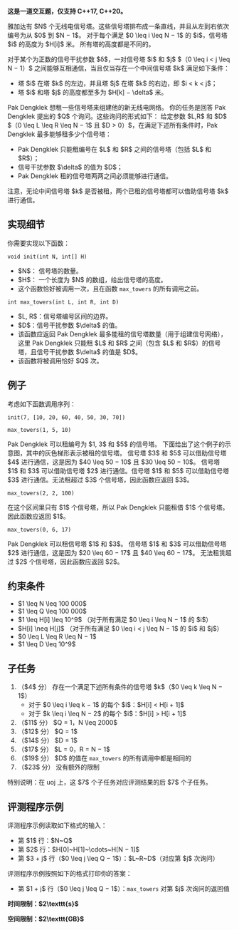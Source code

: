 <p><strong>这是一道交互题，仅支持 C++17, C++20。</strong></p>
<p>雅加达有 $N$ 个⽆线电信号塔。这些信号塔排布成⼀条直线，并且从左到右依次编号为从 $0$ 到 $N − 1$。 对于每个满足 $0 \leq i \leq N − 1$ 的 $i$，信号塔 $i$ 的⾼度为 $H[i]$ ⽶。 所有塔的⾼度都是不同的。</p>
<p>对于某个为正数的信号⼲扰参数 $δ$，⼀对信号塔 $i$ 和 $j$ $（0 \leq i &lt; j \leq N − 1）$ 之间能够互相通信，当且仅当存在⼀个中间信号塔 $k$ 满足如下条件：</p>
<ul>
<li>塔 $i$ 在塔 $k$ 的左边，并且塔 $j$ 在塔 $k$ 的右边，即 $i &lt; k &lt; j$；</li>
<li>塔 $i$ 和塔 $j$ 的⾼度都⾄多为 $H[k] − \delta$ ⽶。</li>
</ul>
<p>Pak Dengklek 想租⼀些信号塔来组建他的新⽆线电⽹络。 你的任务是回答 Pak Dengklek 提出的 $Q$ 个询问。这些询问的形式如下： 给定参数 $L,R$ 和 $D$ $（0 \leq L \leq R \leq N − 1$ 且 $D &gt; 0）$，在满足下述所有条件时，Pak Dengklek 最多能够租多少个信号塔：</p>
<ul>
<li>Pak Dengklek 只能租编号在 $L$ 和 $R$ 之间的信号塔（包括 $L$ 和 $R$）；</li>
<li>信号⼲扰参数 $\delta$ 的值为 $D$；</li>
<li>Pak Dengklek 租的信号塔两两之间必须能够进⾏通信。</li>
</ul>
<p>注意，⽆论中间信号塔 $k$ 是否被租，两个已租的信号塔都可以借助信号塔 $k$ 进⾏通信。</p>
<h2>实现细节</h2>
<p>你需要实现以下函数：</p>
<pre><code class="sh_cpp">void init(int N, int[] H)</code></pre>
<ul>
<li>$N$： 信号塔的数量。</li>
<li>$H$： ⼀个⻓度为 $N$ 的数组，给出信号塔的⾼度。</li>
<li>这个函数恰好被调⽤⼀次，且在函数 <code>max_towers</code> 的所有调⽤之前。</li>
</ul>
<pre><code class="sh_cpp">int max_towers(int L, int R, int D)</code></pre>
<ul>
<li>$L, R$：信号塔编号区间的边界。</li>
<li>$D$：信号⼲扰参数 $\delta$ 的值。</li>
<li>该函数应返回 Pak Dengklek 最多能租的信号塔数量（⽤于组建信号⽹络），这⾥ Pak
Dengklek 只能租 $L$ 和 $R$ 之间（包含 $L$ 和 $R$）的信号塔，且信号⼲扰参数 $\delta$ 的值是 $D$。</li>
<li>该函数将被调⽤恰好 $Q$ 次。</li>
</ul>
<h2>例子</h2>
<p>考虑如下函数调⽤序列：</p>
<pre><code class="sh_cpp">init(7, [10, 20, 60, 40, 50, 30, 70])</code></pre>
<pre><code class="sh_cpp">max_towers(1, 5, 10)</code></pre>
<p>Pak Dengklek 可以租编号为 $1, 3$ 和 $5$ 的信号塔。 下⾯给出了这个例子的示意图，其中的灰色梯形表示被租的信号塔。
信号塔 $3$ 和 $5$ 可以借助信号塔 $4$ 进行通信，这是因为 $40 \leq 50 − 10$ 且 $30 \leq 50 − 10$。 信号塔 $1$ 和 $3$ 可以借助信号塔 $2$ 进行通信。信号塔 $1$ 和 $5$ 可以借助信号塔 $3$ 进行通信。⽆法租超过 $3$ 个信号塔，因此函数应返回 $3$。</p>
<pre><code class="sh_cpp">max_towers(2, 2, 100)</code></pre>
<p>在这个区间⾥只有 $1$ 个信号塔，所以 Pak Dengklek 只能租借 $1$ 个信号塔。 因此函数应返回 $1$。</p>
<pre><code class="sh_cpp">max_towers(0, 6, 17)</code></pre>
<p>Pak Dengklek 可以租信号塔 $1$ 和 $3$。 信号塔 $1$ 和 $3$ 可以借助信号塔 $2$ 进行通信，这是因为 $20 \leq 60 − 17$ 且 $40 \leq 60 − 17$。 ⽆法租赁超过 $2$ 个信号塔，因此函数应返回 $2$。</p>
<h2>约束条件</h2>
<ul>
<li>$1 \leq N \leq 100 000$</li>
<li>$1 \leq Q \leq 100 000$</li>
<li>$1 \leq H[i] \leq 10^9$ （对于所有满足 $0 \leq i \leq N − 1$ 的 $i$）</li>
<li>$H[i] \neq H[j]$ （对于所有满足 $0 \leq i &lt; j \leq N − 1$ 的 $i$ 和 $j$）</li>
<li>$0 \leq L \leq R \leq N − 1$</li>
<li>$1 \leq D \leq 10^9$</li>
</ul>
<h2>子任务</h2>
<ol>
<li>（$4$ 分） 存在⼀个满足下述所有条件的信号塔 $k$（$0 \leq k \leq N − 1$）<ul>
<li>对于 $0 \leq i \leq k − 1$ 的每个 $i$：$H[i] &lt; H[i + 1]$</li>
<li>对于 $k \leq i \leq N − 2$ 的每个 $i$：$H[i] &gt; H[i + 1]$</li>
</ul>
</li>
<li>（$11$ 分） $Q = 1，N \leq 2000$</li>
<li>（$12$ 分） $Q = 1$</li>
<li>（$14$ 分） $D = 1$</li>
<li>（$17$ 分） $L = 0，R = N − 1$</li>
<li>（$19$ 分） $D$ 的值在 <code>max_towers</code> 的所有调⽤中都是相同的</li>
<li>（$23$ 分） 没有额外的限制</li>
</ol>
<p>特别说明：在 uoj 上，这 $7$ 个子任务对应评测结果的后 $7$ 个子任务。</p>
<h2>评测程序示例</h2>
<p>评测程序示例读取如下格式的输⼊：</p>
<ul>
<li>第 $1$ 行：$N~Q$</li>
<li>第 $2$ ⾏：$H[0]~H[1]~\cdots~H[N − 1]$</li>
<li>第 $3 + j$ ⾏（$0 \leq j \leq Q − 1$）：$L~R~D$（对应第 $j$ 次询问）</li>
</ul>
<p>评测程序示例按照如下的格式打印你的答案：</p>
<ul>
<li>第 $1 + j$ ⾏（$0 \leq j \leq Q − 1$）：<code>max_towers</code> 对第 $j$ 次询问的返回值</li>
</ul>
<p><strong>时间限制：$2\texttt{s}$</strong></p>
<p><strong>空间限制：$2\texttt{GB}$</strong></p>
